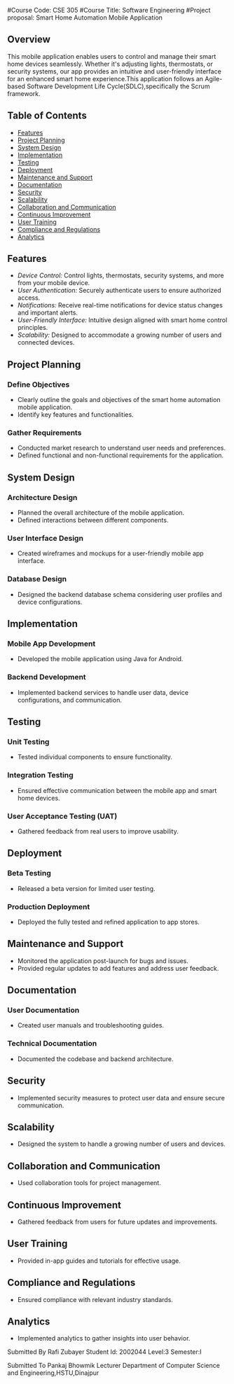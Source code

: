 #Course Code: CSE 305
#Course Title: Software Engineering
#Project proposal: Smart Home Automation Mobile Application


## Overview

This mobile application enables users to control and manage their smart home devices seamlessly. Whether it's adjusting lights, thermostats, or security systems, our app provides an intuitive and user-friendly interface for an enhanced smart home experience.This application follows an Agile-based Software Development Life Cycle(SDLC),specifically the Scrum framework.

## Table of Contents

- [Features](#features)
- [Project Planning](#project-planning)
- [System Design](#system-design)
- [Implementation](#implementation)
- [Testing](#testing)
- [Deployment](#deployment)
- [Maintenance and Support](#maintenance-and-support)
- [Documentation](#documentation)
- [Security](#security)
- [Scalability](#scalability)
- [Collaboration and Communication](#collaboration-and-communication)
- [Continuous Improvement](#continuous-improvement)
- [User Training](#user-training)
- [Compliance and Regulations](#compliance-and-regulations)
- [Analytics](#analytics)

## Features

- *Device Control:* Control lights, thermostats, security systems, and more from your mobile device.
- *User Authentication:* Securely authenticate users to ensure authorized access.
- *Notifications:* Receive real-time notifications for device status changes and important alerts.
- *User-Friendly Interface:* Intuitive design aligned with smart home control principles.
- *Scalability:* Designed to accommodate a growing number of users and connected devices.

## Project Planning

### Define Objectives

- Clearly outline the goals and objectives of the smart home automation mobile application.
- Identify key features and functionalities.

### Gather Requirements

- Conducted market research to understand user needs and preferences.
- Defined functional and non-functional requirements for the application.

## System Design

### Architecture Design

- Planned the overall architecture of the mobile application.
- Defined interactions between different components.

### User Interface Design

- Created wireframes and mockups for a user-friendly mobile app interface.

### Database Design

- Designed the backend database schema considering user profiles and device configurations.

## Implementation

### Mobile App Development

- Developed the mobile application using Java for Android.

### Backend Development

- Implemented backend services to handle user data, device configurations, and communication.

## Testing

### Unit Testing

- Tested individual components to ensure functionality.

### Integration Testing

- Ensured effective communication between the mobile app and smart home devices.

### User Acceptance Testing (UAT)

- Gathered feedback from real users to improve usability.

## Deployment

### Beta Testing

- Released a beta version for limited user testing.

### Production Deployment

- Deployed the fully tested and refined application to app stores.

## Maintenance and Support

- Monitored the application post-launch for bugs and issues.
- Provided regular updates to add features and address user feedback.

## Documentation

### User Documentation

- Created user manuals and troubleshooting guides.

### Technical Documentation

- Documented the codebase and backend architecture.

## Security

- Implemented security measures to protect user data and ensure secure communication.

## Scalability

- Designed the system to handle a growing number of users and devices.

## Collaboration and Communication

- Used collaboration tools for project management.

## Continuous Improvement

- Gathered feedback from users for future updates and improvements.

## User Training

- Provided in-app guides and tutorials for effective usage.

## Compliance and Regulations

- Ensured compliance with relevant industry standards.

## Analytics

- Implemented analytics to gather insights into user behavior.



Submitted By
Rafi Zubayer
Student Id: 2002044
Level:3 Semester:I


Submitted To
Pankaj Bhowmik
Lecturer
Department of Computer Science and Engineering,HSTU,Dinajpur

